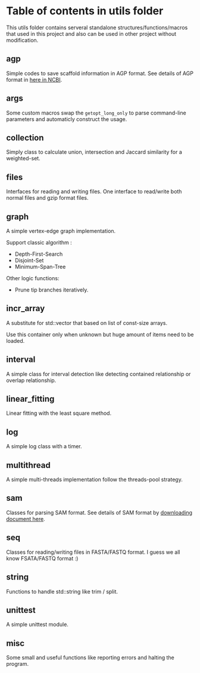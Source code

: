 # Table of contents in utils folder

This utils folder contains serveral standalone structures/functions/macros that used in this project and also can be used in other project without modification.

## agp

Simple codes to save scaffold information in AGP format. See details of AGP format in [here in NCBI](https://www.ncbi.nlm.nih.gov/assembly/agp/AGP_Specification/).

## args

Some custom macros  swap the ```getopt_long_only``` to parse command-line parameters and automaticly construct the usage.

## collection

Simply class to calculate union, intersection and Jaccard similarity for a weighted-set.

## files

Interfaces for reading and writing files.
One interface to read/write both normal files and gzip format files.

## graph

A simple vertex-edge graph implementation.

Support classic algorithm :

* Depth-First-Search 
* Disjoint-Set
* Minimum-Span-Tree

Other logic functions:

* Prune tip branches iteratively.

## incr\_array

A substitute for std::vector that based on list of const-size arrays.

Use this container only when unknown but huge amount of items need to be loaded.

## interval

A simple class for interval detection like detecting contained relationship or overlap relationship.

## linear\_fitting

Linear fitting with the least square method.

## log

A simple log class with a timer.

## multithread

A simple multi-threads implementation follow the threads-pool strategy.

## sam

Classes for parsing SAM format. See details of SAM format by [downloading document here](https://samtools.github.io/hts-specs/SAMv1.pdf).

## seq

Classes for reading/writing files in FASTA/FASTQ format. I guess we all know FSATA/FASTQ format :) 

## string

Functions to handle std::string like trim / split.

## unittest

A simple unittest module.

## misc

Some small and useful functions like reporting errors and halting the program.
